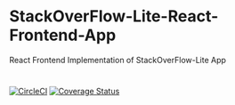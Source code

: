 # StackOverFlow-Lite-React-Frontend-App
React Frontend Implementation of StackOverFlow-Lite App
#
[![CircleCI](https://circleci.com/gh/augustineezinwa/StackOverFlow-Lite-React-Frontend-App.svg?style=svg)](https://circleci.com/gh/augustineezinwa/StackOverFlow-Lite-React-Frontend-App) [![Coverage Status](https://coveralls.io/repos/github/augustineezinwa/StackOverFlow-Lite-React-Frontend-App/badge.svg?branch=develop)](https://coveralls.io/github/augustineezinwa/StackOverFlow-Lite-React-Frontend-App?branch=develop)
